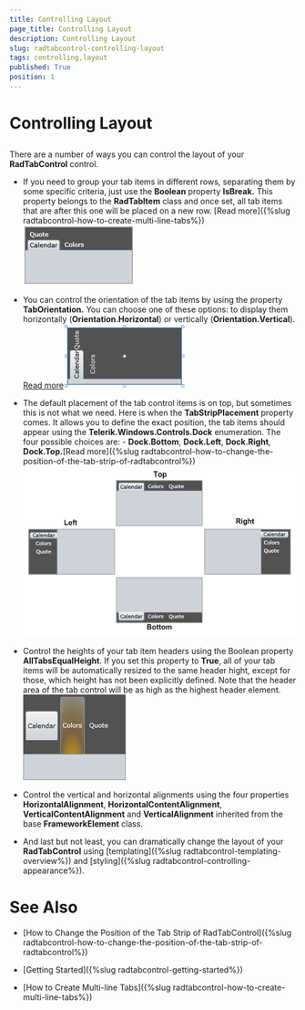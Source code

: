 ```yaml
---
title: Controlling Layout
page_title: Controlling Layout
description: Controlling Layout
slug: radtabcontrol-controlling-layout
tags: controlling,layout
published: True
position: 1
---
```


# Controlling Layout



## 

There are a number of ways you can control the layout of your __RadTabControl__ control.
				
* If you need to group your tab items in different rows, separating them by some specific criteria, just use the __Boolean__ property __IsBreak.__ This property belongs to the __RadTabItem__ class and once set, all tab items that are after this one will be placed on a new row. [Read more]({%slug radtabcontrol-how-to-create-multi-line-tabs%})
![](images/RadTabControl_Figure_00255.png)

* You can control the orientation of the tab items by using the property __TabOrientation.__ You can choose one of these  options: to display them horizontally (__Orientation.Horizontal__) or vertically (__Orientation.Vertical__). [Read more](5CF866DE-453C-48CF-A4EB-2A4F717AD728#Set_Tab_Orientation)![](images/RadTabControl_Figure_00257.png)

* The default placement of the tab control items is on top, but sometimes this is not what we need. Here is when the __TabStripPlacement__ property comes. It allows you to define the exact position, the tab items should appear using the __Telerik.Windows.Controls.Dock__ enumeration. The four possible choices are: - __Dock.Bottom__, __Dock.Left__, __Dock.Right__, __Dock.Top.__[Read more]({%slug radtabcontrol-how-to-change-the-position-of-the-tab-strip-of-radtabcontrol%})
![](images/RadTabControl_Figure_00258.png)

* Control the heights of your tab item headers using the Boolean property __AllTabsEqualHeight__. If you set this property to __True__, all of your tab items will be automatically resized to the same header hight, except for those, which height has not been explicitly defined. Note that the header area of the tab control will be as high as the highest header element.
![](images/RadTabControl_Figure_00259.png)

* Control the vertical and horizontal alignments using the four properties __HorizontalAlignment__, __HorizontalContentAlignment__, __VerticalContentAlignment__ and __VerticalAlignment__ inherited from the base __FrameworkElement__ class.
							

* And last but not least, you can dramatically change the layout of your __RadTabControl__ using [templating]({%slug radtabcontrol-templating-overview%}) and [styling]({%slug radtabcontrol-controlling-appearance%}).
							

# See Also

 * [How to Change the Position of the Tab Strip of RadTabControl]({%slug radtabcontrol-how-to-change-the-position-of-the-tab-strip-of-radtabcontrol%})

 * [Getting Started]({%slug radtabcontrol-getting-started%})

 * [How to Create Multi-line Tabs]({%slug radtabcontrol-how-to-create-multi-line-tabs%})
